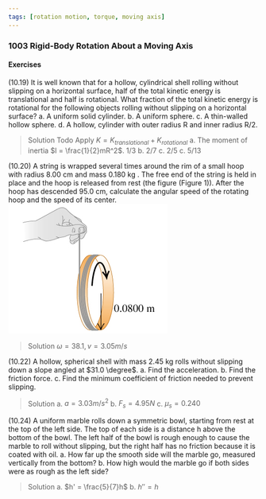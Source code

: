 ```yaml
---
tags: [rotation motion, torque, moving axis]
---
```


### 1003 Rigid-Body Rotation About a Moving Axis

#### Exercises
(10.19) It is well known that for a hollow, cylindrical shell rolling without slipping on a horizontal surface, half of the total kinetic energy is translational and half is rotational. What fraction of the total kinetic energy is rotational for the following objects rolling without slipping on a horizontal surface?
a. A uniform solid cylinder.
b. A uniform sphere.
c. A thin-walled hollow sphere.
d. A hollow, cylinder with outer radius R and inner radius R/2.
>Solution
Todo
Apply $K = K_{translational} + K_{rotational}$
a. The moment of inertia $I = \frac{1}{2}mR^2$.
$1/3$
b. $2/7$
c. $2/5$
c. $5/13$

(10.20) A string is wrapped several times around the rim of a small hoop with radius 8.00 cm and mass 0.180 kg . The free end of the string is held in place and the hoop is released from rest (the figure (Figure 1)). After the hoop has descended 95.0 cm, calculate the angular speed of the rotating hoop and the speed of its center.
![Graph](../assets/10_20.jpg)
>Solution
$\omega = 38.1, v=3.05m/s$

(10.22) A hollow, spherical shell with mass 2.45 kg rolls without slipping down a slope angled at $31.0 \degree$.
a. Find the acceleration.
b. Find the friction force.
c. Find the minimum coefficient of friction needed to prevent slipping.
>Solution
a. $a=3.03m/s^2$
b. $F_s=4.95N$
c. $\mu_s = 0.240$

(10.24) A uniform marble rolls down a symmetric bowl, starting from rest at the top of the left side. The top of each side is a distance h above the bottom of the bowl. The left half of the bowl is rough enough to cause the marble to roll without slipping, but the right half has no friction because it is coated with oil.
a. How far up the smooth side will the marble go, measured vertically from the bottom?
b. How high would the marble go if both sides were as rough as the left side?
>Solution
a. $h' = \frac{5}{7}h$
b. $h'' = h$
